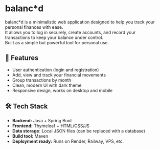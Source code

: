 # balanc*d
balanc*d is a minimalistic web application designed to help you track your personal finances with ease.  
It allows you to log in securely, create accounts, and record your transactions to keep your balance under control.  
Built as a simple but powerful tool for personal use.

## 🚀 Features

- User authentication (login and registration)
- Add, view and track your financial movements
- Group transactions by month
- Clean, modern UI with dark theme
- Responsive design, works on desktop and mobile

## 🛠️ Tech Stack

- **Backend:** Java + Spring Boot
- **Frontend:** Thymeleaf + HTML/CSS/JS
- **Data storage:** Local JSON files (can be replaced with a database)
- **Build tool:** Maven
- **Deployment ready:** Runs on Render, Railway, VPS, etc.
